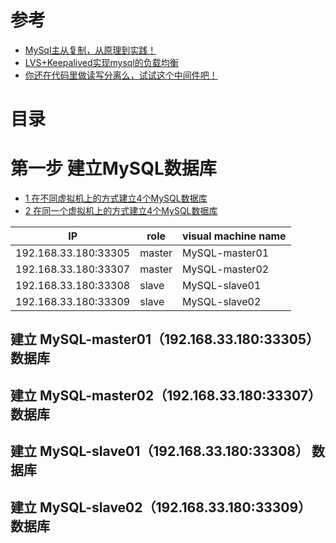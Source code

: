 

# 参考

* [MySql主从复制，从原理到实践！](http://www.macrozheng.com/#/reference/mysql_master_slave)
* [LVS+Keepalived实现mysql的负载均衡](https://www.cnblogs.com/tangyanbo/p/4305589.html)
* [你还在代码里做读写分离么，试试这个中间件吧！](http://www.macrozheng.com/#/reference/gaea)

# 目录

# 第一步  建立MySQL数据库

* [1 在不同虚拟机上的方式建立4个MySQL数据库](https://github.com/stevenli91748/Database/blob/master/MySQL/MySQL%20Linux%E5%AE%89%E8%A3%85/README.md)
* [2 在同一个虚拟机上的方式建立4个MySQL数据库](https://github.com/stevenli91748/DEMO/blob/master/Spring%20Cloud%20%E5%BE%AE%E6%9C%8D%E5%8A%A1%E6%9D%83%E9%99%90%E7%B3%BB%E7%BB%9F%E6%90%AD%E5%BB%BA%E6%95%99%E7%A8%8B%E9%A1%B9%E7%9B%AE%E5%AE%9E%E6%93%8D---2020/%E7%AC%AC%E4%B9%9D%E7%AB%A0%20K8S%E9%9B%86%E7%BE%A4%E9%83%A8%E7%BD%B2/%E5%9C%A8%E5%90%8C%E4%B8%80%E4%B8%AA%E8%99%9A%E6%8B%9F%E6%9C%BA%E4%B8%8A%E7%9A%84%E6%96%B9%E5%BC%8F%E5%BB%BA%E7%AB%8B4%E4%B8%AAMySQL%E6%95%B0%E6%8D%AE%E5%BA%93.md)

IP |role|visual machine name |
---|---|---|
192.168.33.180:33305|master|	MySQL-master01	|
192.168.33.180:33307|master|	MySQL-master02	|
192.168.33.180:33308|slave|	MySQL-slave01	|
192.168.33.180:33309|slave|	MySQL-slave02	|

## 建立 MySQL-master01（192.168.33.180:33305） 数据库


## 建立 MySQL-master02（192.168.33.180:33307） 数据库
## 建立 MySQL-slave01（192.168.33.180:33308） 数据库
## 建立 MySQL-slave02（192.168.33.180:33309） 数据库
